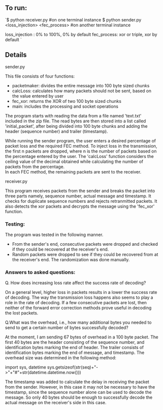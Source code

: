 ## To run:

`$ python receiver.py  #on one terminal instance
$ python sender.py <loss_injection> <fec_process> #on another terminal instance

loss_injection : 0% to 100%, 0% by default
fec_process: xor or triple, xor by default
`
## Details

sender.py

This file consists of four functions:
* packetmaker: divides the entire message into 100 byte sized chunks
* calcLoss: calculates how many packets should not be sent, based on the value entered by user
* fec_xor: returns the XOR of two 100 byte sized chunks
* main: includes the processing and socket operations

The program starts with reading the data from a file named 'text.txt' included in the zip file. The read bytes are then stored into a list called 'initial_packet', after being divided into 100 byte chunks and adding the header (sequence number) and trailer (timestamp).

While running the sender program, the user enters a desired percentage of packet loss and the required FEC method. To inject loss in the transmission, the first n packets are dropped, where n is the number of packets based on the percentage entered by the user. The 'calcLoss' function considers the ceiling value of the decimal obtained while calculating the number of packets from the percentage.  
In each FEC method, the remaining packets are sent to the receiver.

receiver.py

This program receives packets from the sender and breaks the packet into three parts namely, sequence number, actual message and timestamp. It checks for duplicate sequence numbers and rejects retranmitted packets. It also detects the xor packets and decrypts the message using the 'fec_xor' function.


### Testing:

The program was tested in the following manner.

* From the sender's end, consecutive packets were dropped and checked if they could be recovered at the receiver's end.
* Random packets were dropped to see if they could be recovered from at the receiver's end. The randomization was done manually.


### Answers to asked questions:

Q. How does	increasing loss rate affect	the	success rate of decoding?

On a general level, higher loss in packets results in a lower the success rate of decoding. The way the transmission loss happens also seems to play a role in the rate of decoding. If a few consecutive packets are lost, then neither of the forward error correction methods prove useful in decoding the lost packets.

Q.What was the overhead, i.e., how many additional bytes you needed to send	to get a certain number of bytes	successfully decoded?

At the moment, I am sending 67 bytes of overhead in a 100 byte packet. The first 40 bytes are the header consisting of the sequence number, and identification bytes marking the end of header. The trailer consists of identification bytes marking the end of message, and timestamp. The overhead size was determined in the following method:

import sys, datetime
sys.getsizeof(str(seq)+"->"+"#"+str(datetime.datetime.now()))

The timestamp was added to calculate the delay in receiving the packet from the sender. However, in this case it may not be necessary to have the timestamp, since the sequence number alone can be used to decode the message. So only 40 bytes should be enough to successfully decode the actual message on the receiver's side in this case.
